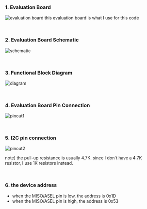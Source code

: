 ### 1. Evaluation Board
![evaluation board](https://user-images.githubusercontent.com/57129682/140690788-9db11b06-7ac7-4f32-a498-0e566c6349ba.png)
this evaluation board is what I use for this code

<br />

### 2. Evaluation Board Schematic
![schematic](https://user-images.githubusercontent.com/57129682/140691135-de2c512b-7206-4205-b7bd-8b2681c1cfaf.png)

<br />

### 3. Functional Block Diagram
![diagram](https://user-images.githubusercontent.com/57129682/140726568-d8b61f95-4ebb-43cd-b4dd-54bcab22ce31.png)

<br />

### 4. Evaluation Board Pin Connection
![pinout1](https://user-images.githubusercontent.com/57129682/141144862-0b354b08-8b5b-4d64-a793-fa3bfb4a58a9.png)

<br />

### 5. I2C pin connection
![pinout2](https://user-images.githubusercontent.com/57129682/141144880-79dde2ea-4680-4ae8-adee-db2da5898b00.png)

note) the pull-up resistance is usually 4.7K. since I don't have a 4.7K resistor, I use 1K resistors instead. 

<br />

### 6. the device address
- when the MISO/ASEL pin is low,  the address is 0x1D
- when the MISO/ASEL pin is high, the address is 0x53
